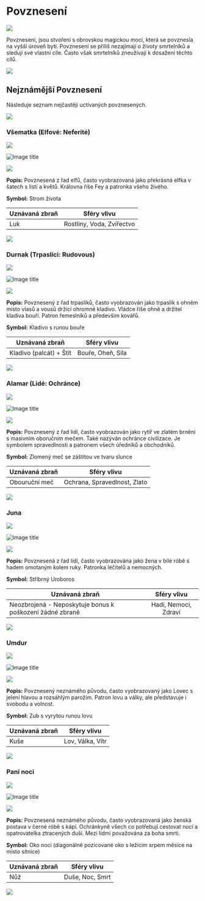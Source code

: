 # Povznesení

<img src="/assets/sep_line.png"/>

Povznesení, jsou stvoření s obrovskou magickou mocí, která se povznesla na vyšší úroveň bytí. Povznesení se příliš nezajímají o životy smrtelníků a sledují své vlastní cíle. Často však smrtelníků zneužívají k dosažení těchto cílů.

<img src="/assets/sep_line.png"/>

## Nejznámější Povznesení

Následuje seznam nejčastěji uctívaných povznesených.

<img src="/assets/sep_line.png"/>

### Všematka (Elfové: Neferité)

<img src="/assets/sep_line.png"/>

![Image title](/assets/OW/gods/Vsematka.jpg)

<img src="/assets/sep_line.png"/>

**Popis:** Povznesená z řad elfů, často vyobrazovaná jako překrásná elfka v šatech s listí a květů. Královna říše Fey a patronka všeho živého.

**Symbol:** Strom života

| Uznávaná zbraň |        Sféry vlivu        |
| -------------- | :-----------------------: |
| Luk            | Rostliny, Voda, Zvířectvo |

<img src="/assets/sep_line.png"/>

### Durnak (Trpaslíci: Rudovous)

<img src="/assets/sep_line.png"/>

![Image title](/assets/OW/gods/Durnak.jpg)

<img src="/assets/sep_line.png"/>

**Popis:** Povznesený z řad trpaslíků, často vyobrazován jako trpaslík s ohněm místo vlasů a vousů držící ohromné kladivo. Vládce říše ohně a držitel kladiva bouří. Patron řemeslníků a především kovářů.

**Symbol:** Kladivo s runou bouře

| Uznávaná zbraň          |    Sféry vlivu    |
| ----------------------- | :---------------: |
| Kladivo (palcát) + Štít | Bouře, Oheň, Síla |

<img src="/assets/sep_line.png"/>

### Alamar (Lidé: Ochránce)

<img src="/assets/sep_line.png"/>

![Image title](/assets/OW/gods/Alamar.jpg)

<img src="/assets/sep_line.png"/>

**Popis:** Povznesený z řad lidí, často vyobrazován jako rytíř ve zlatém brnění s masivním oboručním mečem. Také nazýván ochránce civilizace. Je symbolem spravedlnosti a patronem všech úředníků a obchodníků.

**Symbol:** Zlomený meč se záštitou ve tvaru slunce

| Uznávaná zbraň |         Sféry vlivu          |
| -------------- | :--------------------------: |
| Obouruční meč  | Ochrana, Spravedlnost, Zlato |

<img src="/assets/sep_line.png"/>

### Juna

<img src="/assets/sep_line.png"/>

![Image title](/assets/OW/gods/Juna.jpg)

<img src="/assets/sep_line.png"/>

**Popis:** Povznesená z řad lidí, často vyobrazována jako žena v bílé róbě s hadem omotaným kolem ruky. Patronka léčitelů a nemocných.

**Symbol:** Stříbrný Uroboros

| Uznávaná zbraň                                           |     Sféry vlivu      |
| -------------------------------------------------------- | :------------------: |
| Neozbrojená - Neposkytuje bonus k poškození žádné zbraně | Hadi, Nemoci, Zdraví |

<img src="/assets/sep_line.png"/>

### Umdur

<img src="/assets/sep_line.png"/>

![Image title](/assets/OW/gods/Umdur.jpg)

<img src="/assets/sep_line.png"/>

**Popis:** Povznesený neznámého původu, často vyobrazovaný jako Lovec s jelení hlavou a rozsáhlým parožím. Patron lovu a války, ale představuje i svobodu a volnost.

**Symbol:** Zub s vyrytou runou lovu

| Uznávaná zbraň |   Sféry vlivu    |
| -------------- | :--------------: |
| Kuše           | Lov, Válka, Vítr |

<img src="/assets/sep_line.png"/>

### Paní noci

<img src="/assets/sep_line.png"/>

![Image title](/assets/OW/gods/Nightmother.jpg)

<img src="/assets/sep_line.png"/>

**Popis:** Povznesená neznámého původu, často vyobrazovaná jako ženská postava v černé róbě s kápí. Ochránkyně všech co potřebují cestovat nocí a opatrovatelka ztracených duší. Mezi lidmi považována za boha smrti. 

**Symbol:** Oko noci (diagonálně pozicované oko s ležícím srpem měsíce na místo sítnice)

| Uznávaná zbraň |   Sféry vlivu   |
| -------------- | :-------------: |
| Nůž            | Duše, Noc, Smrt |

<img src="/assets/sep_line.png"/>
